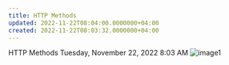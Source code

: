 ```yaml
---
title: HTTP Methods
updated: 2022-11-22T08:04:00.0000000+04:00
created: 2022-11-22T08:03:32.0000000+04:00
---
```


HTTP Methods
Tuesday, November 22, 2022
8:03 AM
![image1](image1-154.png)
